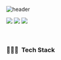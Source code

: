 ![header](https://capsule-render.vercel.app/api?type=slice&color=f6ff00&height=200&section=header&text=Lee%20Hyojin&fontColor=66bfe4&fontSize=60&desc=Frontend%20Developer&olor=e4e4e4&descAlignY=70)


<a href="https://hyojin96.tistory.com/" target="_blank"><img src="https://img.shields.io/badge/Blog-fb00ff?style=flat&logo=Storyblok&logoColor=ffffff" /></a>
<a href="mailto:gywls3394@gmail.com" target="_blank"><img src="https://img.shields.io/badge/Gmail-EA4335?style=flat&logo=Gmail&logoColor=ffffff" /></a>
<a href="https://www.linkedin.com/in/hyojin-lee-a4a4651b1/" target="_blank"><img src="https://img.shields.io/badge/LinkedIn-0A66C2?style=flat&logo=LinkedIn&logoColor=ffffff" /></a></br></br></br>

### 🧚🏻‍♀️&nbsp;&nbsp;Tech Stack
<!-- <img src="https://img.shields.io/badge/React-61DAFB?style=flat&logo=React&logoColor=ffffff"/> -->
